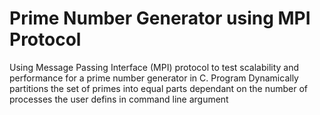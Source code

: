 <h1>Prime Number Generator using MPI Protocol</h1>

Using Message Passing Interface (MPI) protocol to test scalability and performance for a prime number generator in C. Program Dynamically partitions the set of primes into equal parts dependant on the number of processes the user defins in command line argument

